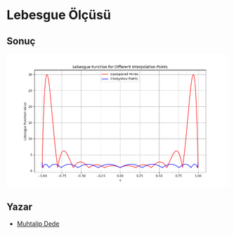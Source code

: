 # Lebesgue Ölçüsü

## Sonuç

![Figure_1](Figure_1.png)

## Yazar

- [Muhtalip Dede](mailto:muhtalipdede@gmail.com)
